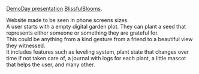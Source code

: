 [DemoDay presentation](https://youtu.be/FSshZDC3Mo4?si=cX1PwOx-0JOfQI6D&t=2839)
[BlissfulBlooms](https://www.blissfulblooms.xyz/).   

Website made to be seen in phone screens sizes.  
A user starts with a empty digital garden plot. They can plant a seed that represents either someone or something they are grateful for.   
This could be anything from a kind gesture from a friend to a beautiful view they witnessed.  
It includes features such as leveling system, plant state that changes over time if not taken care of, a journal with logs for each plant, a little mascot that helps the user, and many other.  
